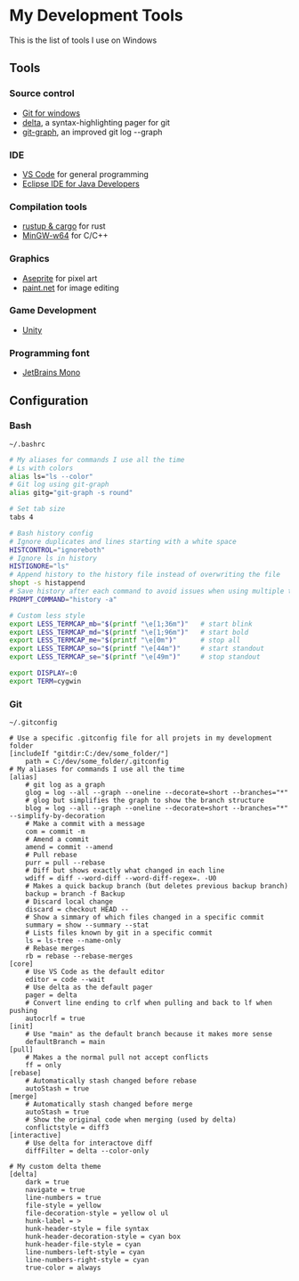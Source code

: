 # My Development Tools

This is the list of tools I use on Windows

## Tools

### Source control

- [Git for windows](https://gitforwindows.org/)
- [delta](https://github.com/dandavison/delta), a syntax-highlighting pager for git
- [git-graph](https://github.com/mlange-42/git-graph), an improved git log --graph

### IDE

- [VS Code](https://code.visualstudio.com/) for general programming
- [Eclipse IDE for Java Developers](https://www.eclipse.org/downloads/packages/)

### Compilation tools

- [rustup & cargo](https://www.rust-lang.org/fr/learn/get-started) for rust
- [MinGW-w64](https://www.mingw-w64.org/) for C/C++

### Graphics

- [Aseprite](https://www.aseprite.org/) for pixel art
- [paint.net](https://getpaint.net/) for image editing

### Game Development

- [Unity](https://unity.com)

### Programming font

- [JetBrains Mono](https://www.jetbrains.com/lp/mono/)

## Configuration

### Bash

``~/.bashrc``

```bash
# My aliases for commands I use all the time
# Ls with colors
alias ls="ls --color"
# Git log using git-graph
alias gitg="git-graph -s round"

# Set tab size
tabs 4

# Bash history config
# Ignore duplicates and lines starting with a white space
HISTCONTROL="ignoreboth"
# Ignore ls in history
HISTIGNORE="ls"
# Append history to the history file instead of overwriting the file
shopt -s histappend
# Save history after each command to avoid issues when using multiple terminals
PROMPT_COMMAND="history -a"

# Custom less style
export LESS_TERMCAP_mb="$(printf "\e[1;36m")"	# start blink
export LESS_TERMCAP_md="$(printf "\e[1;96m")"	# start bold
export LESS_TERMCAP_me="$(printf "\e[0m")"		# stop all
export LESS_TERMCAP_so="$(printf "\e[44m")"		# start standout
export LESS_TERMCAP_se="$(printf "\e[49m")"		# stop standout

export DISPLAY=:0
export TERM=cygwin
```

### Git

``~/.gitconfig``

```properties
# Use a specific .gitconfig file for all projets in my development folder
[includeIf "gitdir:C:/dev/some_folder/"]
	path = C:/dev/some_folder/.gitconfig
# My aliases for commands I use all the time
[alias]
	# git log as a graph
	glog = log --all --graph --oneline --decorate=short --branches="*"
	# glog but simplifies the graph to show the branch structure
	blog = log --all --graph --oneline --decorate=short --branches="*" --simplify-by-decoration
	# Make a commit with a message
	com = commit -m
	# Amend a commit
	amend = commit --amend
	# Pull rebase
	purr = pull --rebase
	# Diff but shows exactly what changed in each line
	wdiff = diff --word-diff --word-diff-regex=. -U0
	# Makes a quick backup branch (but deletes previous backup branch)
	backup = branch -f Backup
	# Discard local change
	discard = checkout HEAD -- 
	# Show a simmary of which files changed in a specific commit
	summary = show --summary --stat
	# Lists files known by git in a specific commit
	ls = ls-tree --name-only
	# Rebase merges
	rb = rebase --rebase-merges
[core]
	# Use VS Code as the default editor
	editor = code --wait
	# Use delta as the default pager
	pager = delta
	# Convert line ending to crlf when pulling and back to lf when pushing
	autocrlf = true
[init]
	# Use "main" as the default branch because it makes more sense
	defaultBranch = main
[pull]
	# Makes a the normal pull not accept conflicts
	ff = only
[rebase]
	# Automatically stash changed before rebase
	autoStash = true
[merge]
	# Automatically stash changed before merge
	autoStash = true
	# Show the original code when merging (used by delta)
	conflictstyle = diff3
[interactive]
	# Use delta for interactove diff
    diffFilter = delta --color-only

# My custom delta theme
[delta]
	dark = true
    navigate = true
	line-numbers = true
	file-style = yellow
	file-decoration-style = yellow ol ul
	hunk-label = >
	hunk-header-style = file syntax
	hunk-header-decoration-style = cyan box
	hunk-header-file-style = cyan
    line-numbers-left-style = cyan
    line-numbers-right-style = cyan
	true-color = always
```